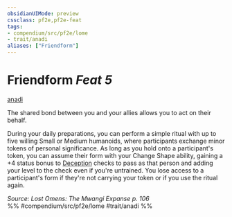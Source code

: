```yaml
---
obsidianUIMode: preview
cssclass: pf2e,pf2e-feat
tags:
- compendium/src/pf2e/lome
- trait/anadi
aliases: ["Friendform"]
---
```

# Friendform  *Feat 5*  
[anadi](../../Rules/traits/anadi-lome.md)  


The shared bond between you and your allies allows you to act on their behalf.

During your daily preparations, you can perform a simple ritual with up to five willing Small or Medium humanoids, where participants exchange minor tokens of personal significance. As long as you hold onto a participant's token, you can assume their form with your Change Shape ability, gaining a +4 status bonus to [Deception](../skills.md#Deception) checks to pass as that person and adding your level to the check even if you're untrained. You lose access to a participant's form if they're not carrying your token or if you use the ritual again.

*Source: Lost Omens: The Mwangi Expanse p. 106*  
%% #compendium/src/pf2e/lome #trait/anadi %%